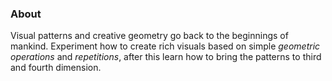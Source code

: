 ### About

Visual patterns and creative geometry go back to the beginnings of mankind. Experiment how to create rich visuals based on simple <var>geometric operations</var> and <var>repetitions</var>, after this learn how to bring the patterns to third and fourth dimension.